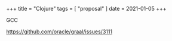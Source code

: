 +++
title = "Clojure"
tags = [ "proposal" ]
date = 2021-01-05
+++

GCC

<https://github.com/oracle/graal/issues/3111>
